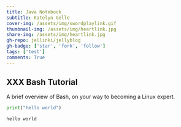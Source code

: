 ```yaml
---
title: Java Notebook
subtitle: Katelyn Gelle
cover-img: /assets/img/swordplaylink.gif
thumbnail-img: /assets/img/heartlink.jpg
share-img: /assets/img/heartlink.jpg
gh-repo: jellinki/jellyblog
gh-badge: ['star', 'fork', 'follow']
tags: ['test']
comments: True
---
```


## XXX Bash Tutorial  

A brief overview of Bash, on your way to becoming a Linux expert.


```python
print("hello world")
```

    hello world

